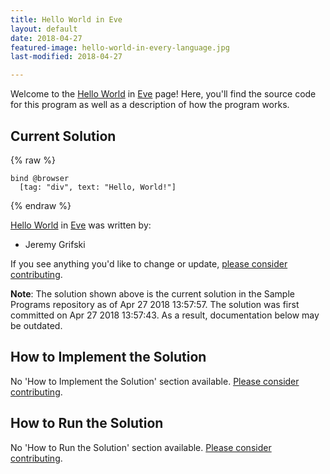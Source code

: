 ```yaml
---
title: Hello World in Eve
layout: default
date: 2018-04-27
featured-image: hello-world-in-every-language.jpg
last-modified: 2018-04-27

---
```


Welcome to the [Hello World](https://rzuckerm.github.io/sample-programs-website-copy/projects/hello-world) in [Eve](https://rzuckerm.github.io/sample-programs-website-copy/languages/eve) page! Here, you'll find the source code for this program as well as a description of how the program works.

## Current Solution

{% raw %}

```eve
bind @browser
  [tag: "div", text: "Hello, World!"]
```

{% endraw %}

[Hello World](https://rzuckerm.github.io/sample-programs-website-copy/projects/hello-world) in [Eve](https://rzuckerm.github.io/sample-programs-website-copy/languages/eve) was written by:

- Jeremy Grifski

If you see anything you'd like to change or update, [please consider contributing](https://github.com/TheRenegadeCoder/sample-programs).

**Note**: The solution shown above is the current solution in the Sample Programs repository as of Apr 27 2018 13:57:57. The solution was first committed on Apr 27 2018 13:57:43. As a result, documentation below may be outdated.

## How to Implement the Solution

No 'How to Implement the Solution' section available. [Please consider contributing](https://github.com/TheRenegadeCoder/sample-programs-website).

## How to Run the Solution

No 'How to Run the Solution' section available. [Please consider contributing](https://github.com/TheRenegadeCoder/sample-programs-website).